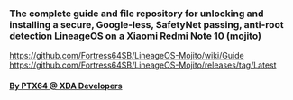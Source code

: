 ### The complete guide and file repository for unlocking and installing a secure, Google-less, SafetyNet passing, anti-root detection LineageOS on a Xiaomi Redmi Note 10 (mojito)

https://github.com/Fortress64SB/LineageOS-Mojito/wiki/Guide
https://github.com/Fortress64SB/LineageOS-Mojito/releases/tag/Latest

#### <a href="https://forum.xda-developers.com/m/ptx64.11988819/">By PTX64 @ XDA Developers</a>
